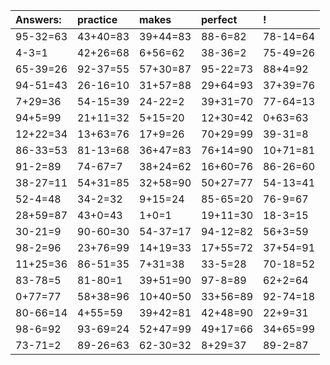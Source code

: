 | Answers: | practice | makes | perfect | ! |
| :--- | :--- | :--- | :--- | :--- |
| 95-32=63 | 43+40=83 | 39+44=83 | 88-6=82 | 78-14=64 | 
| 4-3=1 | 42+26=68 | 6+56=62 | 38-36=2 | 75-49=26 | 
| 65-39=26 | 92-37=55 | 57+30=87 | 95-22=73 | 88+4=92 | 
| 94-51=43 | 26-16=10 | 31+57=88 | 29+64=93 | 37+39=76 | 
| 7+29=36 | 54-15=39 | 24-22=2 | 39+31=70 | 77-64=13 | 
| 94+5=99 | 21+11=32 | 5+15=20 | 12+30=42 | 0+63=63 | 
| 12+22=34 | 13+63=76 | 17+9=26 | 70+29=99 | 39-31=8 | 
| 86-33=53 | 81-13=68 | 36+47=83 | 76+14=90 | 10+71=81 | 
| 91-2=89 | 74-67=7 | 38+24=62 | 16+60=76 | 86-26=60 | 
| 38-27=11 | 54+31=85 | 32+58=90 | 50+27=77 | 54-13=41 | 
| 52-4=48 | 34-2=32 | 9+15=24 | 85-65=20 | 76-9=67 | 
| 28+59=87 | 43+0=43 | 1+0=1 | 19+11=30 | 18-3=15 | 
| 30-21=9 | 90-60=30 | 54-37=17 | 94-12=82 | 56+3=59 | 
| 98-2=96 | 23+76=99 | 14+19=33 | 17+55=72 | 37+54=91 | 
| 11+25=36 | 86-51=35 | 7+31=38 | 33-5=28 | 70-18=52 | 
| 83-78=5 | 81-80=1 | 39+51=90 | 97-8=89 | 62+2=64 | 
| 0+77=77 | 58+38=96 | 10+40=50 | 33+56=89 | 92-74=18 | 
| 80-66=14 | 4+55=59 | 39+42=81 | 42+48=90 | 22+9=31 | 
| 98-6=92 | 93-69=24 | 52+47=99 | 49+17=66 | 34+65=99 | 
| 73-71=2 | 89-26=63 | 62-30=32 | 8+29=37 | 89-2=87 | 
